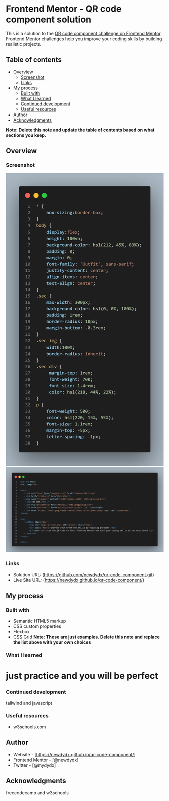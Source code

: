 # Frontend Mentor - QR code component solution

This is a solution to the [QR code component challenge on Frontend Mentor](https://www.frontendmentor.io/challenges/qr-code-component-iux_sIO_H). Frontend Mentor challenges help you improve your coding skills by building realistic projects. 

## Table of contents

- [Overview](#overview)
  - [Screenshot](#screenshot)
  - [Links](#links)
- [My process](#my-process)
  - [Built with](#built-with)
  - [What I learned](#what-i-learned)
  - [Continued development](#continued-development)
  - [Useful resources](#useful-resources)
- [Author](#author)
- [Acknowledgments](#acknowledgments)

**Note: Delete this note and update the table of contents based on what sections you keep.**

## Overview

### Screenshot

![](/code3.png)
![](/code4.png)


### Links

- Solution URL: (https://github.com/newdydx/qr-code-component.git)
- Live Site URL: (https://newdydx.github.io/qr-code-component/)

## My process

### Built with

- Semantic HTML5 markup
- CSS custom properties
- Flexbox
- CSS Grid
**Note: These are just examples. Delete this note and replace the list above with your own choices**

### What I learned


<h1>just practice and you will be perfect</h1>



### Continued development

tailwind and javascript



### Useful resources

- w3schools.com
## Author

- Website - [https://newdydx.github.io/qr-code-component/]
- Frontend Mentor - [@newdydx]
- Twitter - [@mydydx]



## Acknowledgments

freecodecamp and w3schools